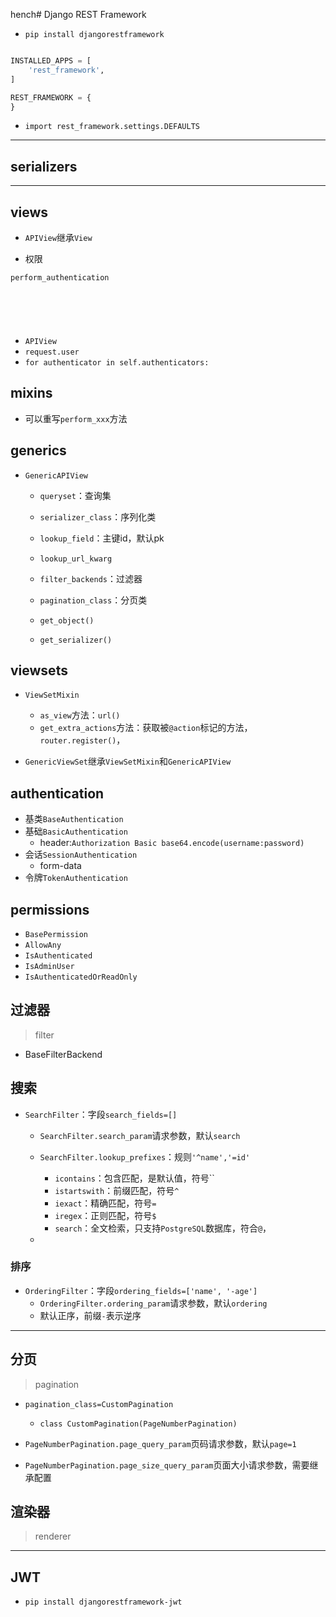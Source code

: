 hench# Django REST Framework


- `pip install djangorestframework`



```py

INSTALLED_APPS = [
    'rest_framework',
]

REST_FRAMEWORK = {
}

```

- `import rest_framework.settings.DEFAULTS`
---


## serializers


---
## views
- `APIView`继承`View`

- 权限

```py
perform_authentication







```
- `APIView`
- `request.user`
- `for authenticator in self.authenticators:`


## mixins
- 可以重写`perform_xxx`方法

## generics

- `GenericAPIView`
    - `queryset`：查询集
    - `serializer_class`：序列化类
    - `lookup_field`：主键id，默认pk
    - `lookup_url_kwarg`
    - `filter_backends`：过滤器
    - `pagination_class`：分页类

    - `get_object()`
    - `get_serializer()`


## viewsets

- `ViewSetMixin`
    - `as_view`方法：`url()`
    - `get_extra_actions`方法：获取被`@action`标记的方法，`router.register()`，

- `GenericViewSet`继承`ViewSetMixin`和`GenericAPIView`


## authentication
- 基类`BaseAuthentication`
- 基础`BasicAuthentication`
    - header:`Authorization Basic base64.encode(username:password)`
- 会话`SessionAuthentication`
    - form-data
- 令牌`TokenAuthentication`


## permissions

- `BasePermission`
- `AllowAny`
- `IsAuthenticated`
- `IsAdminUser`
- `IsAuthenticatedOrReadOnly`



## 过滤器
> filter
- BaseFilterBackend

## 搜索
- `SearchFilter`：字段`search_fields=[]`
    - `SearchFilter.search_param`请求参数，默认`search`
    - `SearchFilter.lookup_prefixes`：规则`'^name','=id'`
        - `icontains`：包含匹配，是默认值，符号``
        - `istartswith`：前缀匹配，符号`^`
        - `iexact`：精确匹配，符号`=`
        - `iregex`：正则匹配，符号`$`
        - `search`：全文检索，只支持`PostgreSQL`数据库，符合`@`，

    -
### 排序
- `OrderingFilter`：字段`ordering_fields=['name', '-age']`
    - `OrderingFilter.ordering_param`请求参数，默认`ordering`
    - 默认正序，前缀`-`表示逆序
---
## 分页
> pagination
- `pagination_class=CustomPagination`
    - `class CustomPagination(PageNumberPagination)`

- `PageNumberPagination.page_query_param`页码请求参数，默认`page=1`
- `PageNumberPagination.page_size_query_param`页面大小请求参数，需要继承配置

## 渲染器
> renderer



---
## JWT

- `pip install djangorestframework-jwt`

